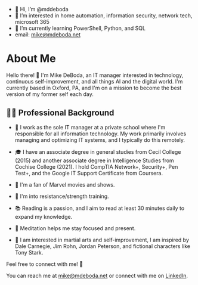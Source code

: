 - 👋 Hi, I’m @mddeboda
- 👀 I’m interested in home automation, information security, network tech, microsoft 365
- 🌱 I’m currently learning PowerShell, Python, and SQL
- email: mike@mdeboda.net
# About Me

Hello there! 👋 I'm Mike DeBoda, an IT manager interested in technology, continuous self-improvement, and all things  AI and the digital world. I'm currently based in Oxford, PA, and I'm on a mission to become the best version of my former self each day.

## 🧑‍💻 Professional Background

- 🏢 I work as the sole IT manager at a private school where I'm responsible for all information technology. My work primarily involves managing and optimizing IT systems, and I typically do this remotely.
- 🎓 I have an associate degree in general studies from Cecil College (2015) and another associate degree in Intelligence Studies from Cochise College (2021). I hold CompTIA Network+, Security+, Pen Test+, and the Google IT Support Certificate from Coursera.

- 🎥 I'm a fan of Marvel movies and shows.
- 💪 I'm into resistance/strength training.
- 📚 Reading is a passion, and I aim to read at least 30 minutes daily to expand my knowledge.
- 🧘 Meditation helps me stay focused and present.
- 🥋 I am interested in martial arts and self-improvement, I am inspired by Dale Carnegie, Jim Rohn, Jordan Peterson, and fictional characters like Tony Stark.

Feel free to connect with me! 🚀

You can reach me at [mike@mdeboda.net](mailto:mike@mdeboda.net) or connect with me on [LinkedIn](https://www.linkedin.com/in/michaelddeboda/).

<!---
mddeboda/mddeboda is a ✨ special ✨ repository because its `README.md` (this file) appears on your GitHub profile.
You can click the Preview link to take a look at your changes.
--->
